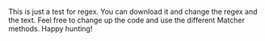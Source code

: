 This is just a test for regex. You can download it and change the regex and the text.
Feel free to change up the code and use the different Matcher methods.
Happy hunting!